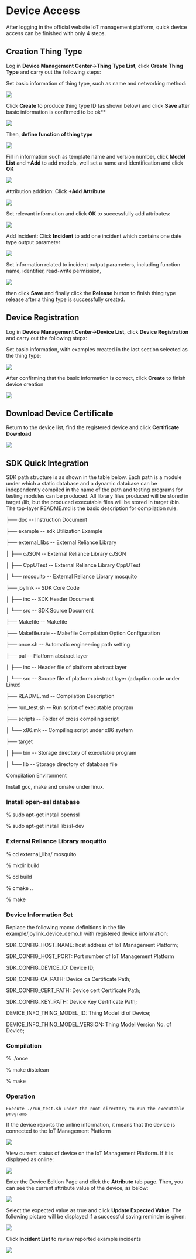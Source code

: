 # Device Access

After logging in the official website IoT management platform, quick device access can be finished with only 4 steps.

## Creation Thing Type

Log in **Device Management Center**->**Thing Type List**, click **Create Thing Type** and carry out the following steps:

Set basic information of thing type, such as name and networking method:

![](../../../../image/IoT/IoT-Core/Best-Practices/Device-Access/物模型创建-01.png)

Click **Create** to produce thing type ID (as shown below) and click **Save** after basic information is confirmed to be ok**

![](../../../../image/IoT/IoT-Core/Best-Practices/Device-Access/物模型创建-02.png)

Then, **define function of thing type**

![](../../../../image/IoT/IoT-Core/Best-Practices/Device-Access/物模型创建-03.png)

Fill in information such as template name and version number, click **Model List** and **+Add** to add models, well set a name and identification and click **OK**

![](../../../../image/IoT/IoT-Core/Best-Practices/Device-Access/物模型创建-04.png)

Attribution addition: Click **+Add Attribute**

![](../../../../image/IoT/IoT-Core/Best-Practices/Device-Access/物模型创建-05.png)

Set relevant information and click **OK** to successfully add attributes:

![](../../../../image/IoT/IoT-Core/Best-Practices/Device-Access/物模型创建-06.png)

Add incident: Click **Incident** to add one incident which contains one date type output parameter

![](../../../../image/IoT/IoT-Core/Best-Practices/Device-Access/物模型创建-07.png)

Set information related to incident output parameters, including function name, identifier, read-write permission,

![](../../../../image/IoT/IoT-Core/Best-Practices/Device-Access/物模型创建-08.png)

then click **Save** and finally click the **Release** button to finish thing type release after a thing type is successfully created.



## Device Registration

Log in **Device Management Center**->**Device List**, click **Device Registration** and carry out the following steps:

Set basic information, with examples created in the last section selected as the thing type:

![](../../../../image/IoT/IoT-Core/Best-Practices/Device-Access/设备注册-01.png)

After confirming that the basic information is correct, click **Create** to finish device creation

![](../../../../image/IoT/IoT-Core/Best-Practices/Device-Access/设备注册-02.png)

## Download Device Certificate

Return to the device list, find the registered device and click **Certificate Download**

![](../../../../image/IoT/IoT-Core/Best-Practices/Device-Access/下载设备证书.png)

## SDK Quick Integration

SDK path structure is as shown in the table below. Each path is a module under which a static database and a dynamic database can be independently compiled in the name of the path and testing programs for testing modules can be produced. All library files produced will be stored in target /lib, but the produced executable files will be stored in target /bin. The top-layer README.md is the basic description for compilation rule.

 

├── doc              		    -- Instruction Document

├── example          	   -- sdk Utilization Example

├── external_libs      	-- External Reliance Library

│  ├── cJSON        	     -- External Reliance Library cJSON

│  ├── CppUTest      	 -- External Reliance Library CppUTest

│  └── mosquito     	  -- External Reliance Library mosquito

├── joylink           		  -- SDK Core Code

│  ├── inc           			-- SDK Header Document

│  └── src           			-- SDK Source Document

├── Makefile        		 -- Makefile

├── Makefile.rule     	-- Makefile Compilation Option Configuration

├── once.sh          		-- Automatic engineering path setting

├── pal              			-- Platform abstract layer

│  ├── inc           		   -- Header file of platform abstract layer

│  └── src           		   -- Source file of platform abstract layer (adaption code under Linux)

├── README.md         -- Compilation Description

├── run_test.sh           -- Run script of executable program

├── scripts                   -- Folder of cross compiling script

│  └── x86.mk             -- Compiling script under x86 system

├── target 

│  ├── bin           		 -- Storage directory of executable program

│  └── lib           		  -- Storage directory of database file

Compilation Environment

Install gcc, make and cmake under linux.

### Install open-ssl database

% sudo apt-get install openssl

% sudo apt-get install libssl-dev

### External Reliance Library moquitto

% cd external_libs/ mosquito

% mkdir build

% cd build

% cmake ..

% make

### Device Information Set

Replace the following macro definitions in the file example/joylink_device_demo.h with registered device information:

SDK_CONFIG_HOST_NAME: host address of IoT Management Platform;

SDK_CONFIG_HOST_PORT: Port number of IoT Management Platform

SDK_CONFIG_DEVICE_ID: Device ID;

SDK_CONFIG_CA_PATH: Device ca Certificate Path;

SDK_CONFIG_CERT_PATH: Device cert Certificate Path;

SDK_CONFIG_KEY_PATH: Device Key Certificate Path;

DEVICE_INFO_THING_MODEL_ID: Thing Model id of Device;

DEVICE_INFO_THING_MODEL_VERSION: Thing Model Version No. of Device;

### Compilation

% ./once

% make distclean

% make

### Operation

    Execute ./run_test.sh under the root directory to run the executable programs

 If the device reports the online information, it means that the device is connected to the IoT Management Platform

![](../../../../image/IoT/IoT-Core/Best-Practices/Device-Access/sdk-运行-00.png)



View current status of device on the IoT Management Platform. If it is displayed as online:

![](../../../../image/IoT/IoT-Core/Best-Practices/Device-Access/sdk-运行-01.png)


Enter the Device Edition Page and click the **Attribute** tab page. Then, you can see the current attribute value of the device, as below:

![](../../../../image/IoT/IoT-Core/Best-Practices/Device-Access/sdk-运行-02.png)

Select the expected value as true and click **Update Expected Value**. The following picture will be displayed if a successful saving reminder is given:

![](../../../../image/IoT/IoT-Core/Best-Practices/Device-Access/sdk-运行-03.png)

Click **Incident List** to review reported example incidents

![](../../../../image/IoT/IoT-Core/Best-Practices/Device-Access/sdk-运行-04.png)

